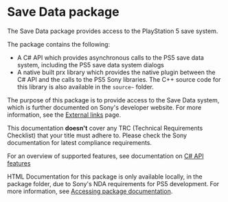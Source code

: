 # Save Data package

The Save Data package provides access to the PlayStation 5 save system.
 
The package contains the following:

* A C# API which provides asynchronous calls to the PS5 save data system, including the PS5 save data system dialogs
* A native built prx library which provides the native plugin between the C# API and the calls to the PS5 Sony libraries. The C++ source code for this library is also available in the `source~` folder. 
 
The purpose of this package is to provide access to the Save Data system, which is further documented on Sony's developer website. For more information, see the [External links](ExternalLinks.md) page.

This documentation __doesn't__ cover any TRC (Technical Requirements Checklist) that your title must adhere to. Please check the Sony documentation for latest compliance requirements.

For an overview of supported features, see documentation on [C# API features](Features.md)

HTML Documentation for this package is only available locally, in the package folder, due to Sony's NDA requirements for PS5 development. For more information, see [Accessing package documentation](ViewHTML.md).

